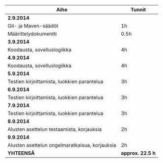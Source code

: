 |**Aihe**               |**Tunnit**|
|-----------------------|-------|
|**2.9.2014**               |       |
|Git- ja Maven-säädöt   |    1h |
|Määrittelydokumentti   |  0.5h |
|**3.9.2014**               |      |
|Koodausta, sovelluslogiikka| 4h   |
|**4.9.2014**           |      |
|Koodausta, sovelluslogiikka|  4h   |
|**5.9.2014**           |      |
|Testien kirjoittamista, luokkien parantelua|  3h   |
|**6.9.2014**           |      |
|Testien kirjoittamista, luokkien parantelua|  3h   |
|**7.9.2014**          |       |
|Testien kirjoittamista, luokkien parantelua|  3h   |
|**8.9.2014**          |           |
|Alusten asettelun testaamista, korjauksia |   2h  |
|**9.9.2014**             |             |
|Alusten asettelun ongelmaratkaisua, korjauksia | 2h   |
|**YHTEENSÄ**            |**approx. 22.5 h**      |
